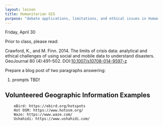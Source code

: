 ```yaml
---
layout: lesson
title: Humanitarian GIS
purpose: "debate applications, limitations, and ethical issues in Humanitarian GIS"
---
```


Friday, April 30

Prior to class, please read:

Crawford, K., and M. Finn. 2014. The limits of crisis data: analytical and ethical challenges of using social and mobile data to understand disasters. GeoJournal 80 (4):491–502. DOI:[10.1007/s10708-014-9597-z](https://10.1007/s10708-014-9597-z)

Prepare a blog post of two paragraphs answering:

1. prompts TBD!


## Volunteered Geographic Information Examples

        eBird: https://ebird.org/hotspots 
        Hot OSM: https://www.hotosm.org/ 
        Waze: https://www.waze.com/
        Ushahidi: https://www.ushahidi.com/ 